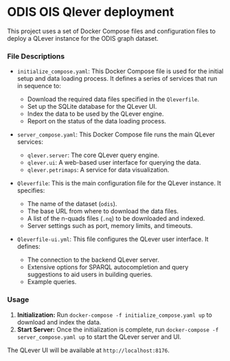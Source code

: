 # ODIS OIS Qlever deployment

This project uses a set of Docker Compose files and configuration files to deploy a QLever instance for the ODIS graph dataset.

### File Descriptions

*   `initialize_compose.yaml`: This Docker Compose file is used for the initial setup and data loading process. It defines a series of services that run in sequence to:
    *   Download the required data files specified in the `Qleverfile`.
    *   Set up the SQLite database for the QLever UI.
    *   Index the data to be used by the QLever engine.
    *   Report on the status of the data loading process.

*   `server_compose.yaml`: This Docker Compose file runs the main QLever services:
    *   `qlever.server`: The core QLever query engine.
    *   `qlever.ui`: A web-based user interface for querying the data.
    *   `qlever.petrimaps`: A service for data visualization.

*   `Qleverfile`: This is the main configuration file for the QLever instance. It specifies:
    *   The name of the dataset (`odis`).
    *   The base URL from where to download the data files.
    *   A list of the n-quads files (`.nq`) to be downloaded and indexed.
    *   Server settings such as port, memory limits, and timeouts.

*   `Qleverfile-ui.yml`: This file configures the QLever user interface. It defines:
    *   The connection to the backend QLever server.
    *   Extensive options for SPARQL autocompletion and query suggestions to aid users in building queries.
    *   Example queries.

### Usage

1.  **Initialization:** Run `docker-compose -f initialize_compose.yaml up` to download and index the data.
2.  **Start Server:** Once the initialization is complete, run `docker-compose -f server_compose.yaml up` to start the QLever server and UI.

The QLever UI will be available at `http://localhost:8176`.
